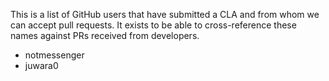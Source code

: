 This is a list of GitHub users that have submitted a CLA and from whom we can
accept pull requests. It exists to be able to cross-reference these names
against PRs received from developers.

*  notmessenger
*  juwara0
